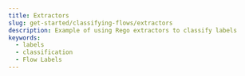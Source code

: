 ```yaml
---
title: Extractors
slug: get-started/classifying-flows/extractors
description: Example of using Rego extractors to classify labels
keywords:
  - labels
  - classification
  - Flow Labels
---
```

